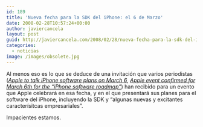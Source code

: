 ```yaml
---
id: 189
title: 'Nueva fecha para la SDK del iPhone: el 6 de Marzo'
date: 2008-02-28T10:57:24+00:00
author: javiercancela
layout: post
guid: http://javiercancela.com/2008/02/28/nueva-fecha-para-la-sdk-del-iphone-el-6-de-marzo/
categories:
  - noticias
image: /images/obsolete.jpg
---
```

Al menos eso es lo que se deduce de una invitación que varios periodistas ([_Apple to talk iPhone software plans on March 6_](http://www.reuters.com/article/marketsNews/idUKN2745545120080227?rpc=44 "Apple to talk iPhone software plans on March 6"), [_Apple event confirmed for March 6th for the &#8220;iPhone software roadmap&#8221;_](http://www.engadgetmobile.com/2008/02/27/apple-event-confirmed-for-march-6th-for-the-iphone-software-roa/)) han recibido para un evento que Apple celebrará en esa fecha, y en el que presentará sus planes para el software del iPhone, incluyendo la SDK y &#8220;algunas nuevas y excitantes caracterísitcas empresariales&#8221;.

Impacientes estamos.